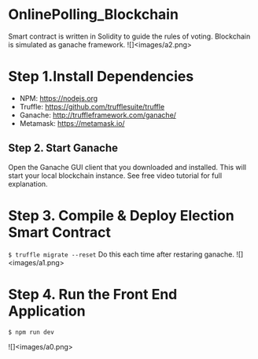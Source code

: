 # OnlinePolling_Blockchain
Smart contract is written in Solidity to guide the rules of voting. Blockchain is simulated as ganache framework.
![]<images/a2.png>


# Step 1.Install Dependencies
- NPM: https://nodejs.org
- Truffle: https://github.com/trufflesuite/truffle
- Ganache: http://truffleframework.com/ganache/
- Metamask: https://metamask.io/

## Step 2. Start Ganache
Open the Ganache GUI client that you downloaded and installed. This will start your local blockchain instance. See free video tutorial for full explanation.

# Step 3. Compile & Deploy Election Smart Contract
`$ truffle migrate --reset`
Do this each time after restaring ganache.
![]<images/a1.png>

# Step 4. Run the Front End Application
`$ npm run dev`

![]<images/a0.png>



